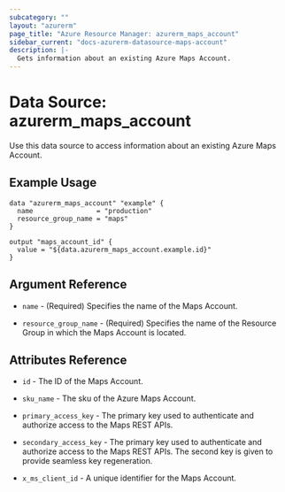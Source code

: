 ```yaml
---
subcategory: ""
layout: "azurerm"
page_title: "Azure Resource Manager: azurerm_maps_account"
sidebar_current: "docs-azurerm-datasource-maps-account"
description: |-
  Gets information about an existing Azure Maps Account.
---
```


# Data Source: azurerm_maps_account

Use this data source to access information about an existing Azure Maps Account.

## Example Usage

```hcl
data "azurerm_maps_account" "example" {
  name                = "production"
  resource_group_name = "maps"
}

output "maps_account_id" {
  value = "${data.azurerm_maps_account.example.id}"
}
```

## Argument Reference

* `name` - (Required) Specifies the name of the Maps Account.

* `resource_group_name` - (Required) Specifies the name of the Resource Group in which the Maps Account is located.

## Attributes Reference

* `id` - The ID of the Maps Account.

* `sku_name` - The sku of the Azure Maps Account.

* `primary_access_key` - The primary key used to authenticate and authorize access to the Maps REST APIs.

* `secondary_access_key` - The primary key used to authenticate and authorize access to the Maps REST APIs. The second key is given to provide seamless key regeneration.

* `x_ms_client_id` - A unique identifier for the Maps Account.

